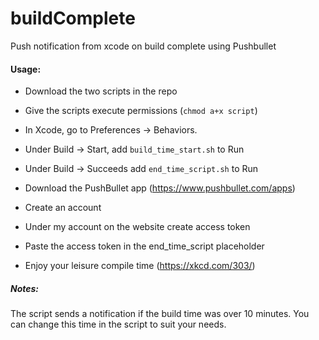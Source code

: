 # buildComplete
Push notification from xcode on build complete using Pushbullet

#### Usage:

* Download the two scripts in the repo
* Give the scripts execute permissions (`chmod a+x script`)
* In Xcode, go to Preferences -> Behaviors. 
 * Under Build -> Start, add `build_time_start.sh` to Run  
 * Under Build -> Succeeds add `end_time_script.sh` to Run
    
* Download the PushBullet app (https://www.pushbullet.com/apps) 
 * Create an account 
 * Under my account on the website create access token
 * Paste the access token in the end_time_script placeholder 

* Enjoy your leisure compile time (https://xkcd.com/303/)
  
  
##### Notes:  
The script sends a notification if the build time was over 10 minutes. You can change this time in the script to suit your needs.
